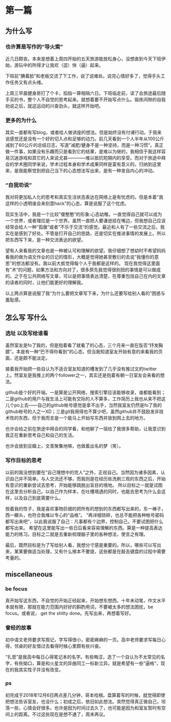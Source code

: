 # 第一篇

## 为什么写

### 也许算是写作的“导火索”

近几日颇丧。本来是想着上周四开始的五天旅游能放松身心，没想直到今天下班伊始，游玩中的所得才让我欢（逗）快（逼）起来。

下班前“腆着脸”和老板交流了下工作，说了说难处。说完心情好多了，觉得手头工作任务又有点头绪。

上周三早晨健身房打了个卡，掐指一算相隔六日。下班临走前，读了会旅途最后随手买的书，整个人不自觉的思考起来。就想着要不开始写点什么。锻炼间隙的自我劝说之后，就这运动的兴奋劲头，就这样开始吧。

### 更多的为什么

其实一直都有写blog，或者给人做讲座的想法。但是始终没有付诸行动。于我来说感觉还是没有一个好的切入点和足够的动力。前几天看到一个人半年从100公斤减到了60公斤的总结日志，写道”减肥/健身不是一种坚持，而是一种习惯“。真正做一件事，如果没有乐趣而只是看到它的结果，是难以为继的，我相信于我这样容易沉迷游戏和其它的人来说尤甚————难以抵抗短期内的享受。而对于旅途中拜会的学术圈同学来说，学术过程本身和学术成果同样是富有意义的。归纳到这里来，是我能察觉到把自己当下的心态想法写出来，是有一种发自内心的冲动。

### “自我劝说”

我对将更加私人化的思考和真实生活状态表达在网络上是有忧虑的。但是本着"我这样的小透明谁会来刻意hack"的心态，算是说服了这个忧虑。

现实生活中，我是一个比较”傻憨憨“的形象:心态幼稚。一直觉得自己就可以成为一个世界，或者理应是一个世界。虽然一直把人要谦逊挂在嘴边，但我想自己应该经常会给人一种”孤傲“或者”不乐于交流“的感觉。最近和人有了一些交流之后，我实在是感到了好处。不管是打开自己的思路，还是切实在推进事情的发展上。所以把东西写下来，是一种交流表达的欲望。

望有人来看我的文章也是一种被认可和理解的欲望。我仔细想了想幼时不希望妈妈看我的做为语文作业的日记的情形，大概是觉得她甚至敷衍的去说”我懂你的意思”的想法都没有。我以前大抵觉得每个人于我都是这样的。
现在我觉得这里面有”术“的问题，如果方法和方向对了，很多原先我觉得很别扭的事情是可以做成的。之于在公共网络写文章，可以是把事情表达清楚，在尊重包括自己在内的文章的读者的同时，让他们能更好的理解我。

以上两点算是说服了我“为什么要把文章写下来，为什么还要写给别人看的”困惑与羞耻感。

## 怎么写 写什么

### 选址 以及写给谁看

虽然室友是fo了我的，但是抱着看了就看了的心态，三个月来一直在饭否“抒发胸臆”。本是有一种“巴不得你看到”的心态，但当我知道室友开始有意的来看我的页面，还是颇不能淡定。

接着我开始把一些自认为不适合室友知道的槽发到了几乎没有推过文的twitter上。然室友是我推上的两个follower之一，其实还是抱着有朝一日室友会来看的想法。

github是个好的开端。一是算是公开网络，搜索引擎应该能够收录，谁都能看到；二是github的用户与我生活上可能有交际的人不算多，工作简历上我也从来不把这儿个po上去——自己的github帐号感觉是拿不出手，当然我室友仍然是fo了我的github帐号的人之一XD；三是git我用得也不算少吧，虽然github并不鼓励发非技术性的东西，但于我而言是一个能马上开始写东西并放到网上去的地方。

也许会给之前在旅途中拜会的同学看，和他聊了一宿给了我很多帮助，让我意识到我正在重新思考自己和自己的生活。

也许会放到豆瓣上，文青聚集地嘛，也做着出名的梦（笑）。

### 写作目标的思考

以前的我没想到要在“自己理想中的完人”之外，正视自己。当然因为诸多因素，认识自己并不简单。与人交流还不够，而我则是在经历些洗刷三观的东西之后，开始有意识的重新尝试去思考，开始能够跳脱出盲目的境地。
所以目标之一就是试图在这里去分析自己。以自己作为样本，在吐槽境遇的同时，也能去思考为什么会这样，以及自己到底需要什么。

按着我的性子，我是喜欢事物巨细的把所有的想到的东西都写出来的，东一棒子，西一榔头，也符合我难以专心的“品格”。
“再详细琐碎，也总不能把各种帐号密码都写出来吧”，以此我说服了自己：凡事都有个边界，控制自己，不要试图把什么都写出来。
希望在这里能写出一些日后看来容易理解的东西。算是一种提高表达能力的练习。目标之二就是去重新梳理脑子里的各种想法，使言之有理。

最后，既然目标是为了写给别人看，我想分寸感是重要的。所以，哪些可以写出来，某某要做适当处理，又有什么根本不要提，这些都是在敲击键盘的过程中需要考量的。

## miscellaneous

### be focus

真开始写这东西，不自觉的开始正经起来，开始想东想西。十年未动笔，作文水平本就有限，那就在能力范围内好好的斟酌用词，不要被太多的想法困扰，be focus。或者说， get the shitty done。先写出来，再想着写好。

### 曾经的故事

初中语文老师要求写周记，字写得很小，密密麻麻的一页。高中老师要求写每日心得，邻桌的好友借过去看得时候心里颇有些兴奋。

“扎思”是我高中每日心得笔记本的名字。有些晦涩，选了一个自认为不太常见的名字，有些拗口，算是和火星文的异曲同工—标新立异。就是希望有一些”逼格“，现在的我其实性子并没有改变。

### ps

初完成于2018年12月6日两点差几分钟，哥本哈根。盘算着写的时候，就觉得即使把想法告诉室友，也没什么；初成之后，依旧如此想法。突然觉得真正做自己，坦荡一些，心情会好很多。也许是因为时间过去久了，也可能是因为和室友暂时有空间上的距离。不过这些现在是想不通了，周末再议。
